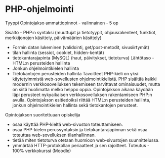 <h1>PHP-ohjelmointi</h1>

Tyyppi 	Opintojakso ammattiopinnot - valinnainen - 5 op

Sisältö 	- PHP:n syntaksi (muuttujat ja tietotyypit, ohjausrakenteet, funktiot, merkkijonojen käsittely, päivämäärien käsittely)
- Formin datan lukeminen (validointi, get/post-metodit, sivusiirtymät)
- tilan hallinta (sessiot, cookiet, hidden-kentät)
- tietokantarajapinta (MySQL) (haut, päivitykset, tietoturva)
Lähtötaso 	- HTML:n perusteiden hallinta
- Jonkun ohjelmointikielen hallinta
- Tietokantojen perusteiden hallinta
Tavoitteet 	PHP-kieli on yksi käytetyimmistä web-sovellusten ohjelmointikielistä. PHP sisältää kaikki modernin verkkosovelluksen tekemiseen tarvittavat ominaisuudet, mutta on siitä huolimatta melko helppo oppia. Opintojakson aikana käydään läpi perusteet nykyaikaisen verkkosovelluksen rakentamiseen PHP:n avulla. Opintojakson esitiedoiksi riittää HTML:n perusteiden hallinta, jonkun ohjelmointikielen hallinta sekä tietokantojen perusteet.

Opintojakson suoritettuaan opiskelija
- osaa käyttää PHP-kieltä web-sivuston toteuttamiseen.
- osaa PHP-kielen perussyntaksin ja tietokantarajapinnan sekä osaa toteuttaa web-sovelluksen tilanhallinnan.
- tietää miten tietoturva otetaan huomioon web-sivustojen suunnittelussa.
- ymmärtää HTTP-protokollan periaatteet ja sen rajoitteet.
Toteutus 	- 100% verkkokurssi (Moodle)
